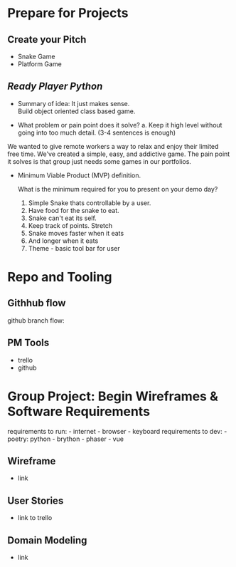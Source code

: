 # Prepare for Projects

## Create your Pitch

- Snake Game
- Platform Game

## *Ready Player Python*

- Summary of idea:
It just makes sense.  
Build object oriented class based game.  

- What problem or pain point does it solve? a. Keep it high level without going into too much detail. (3-4 sentences is enough)  

We wanted to give remote workers a way to relax and enjoy their limited free time. We've created a simple, easy, and addictive game. The pain point it solves is that group just needs some games in our portfolios.

- Minimum Viable Product (MVP) definition.

    What is the minimum required for you to present on your demo day?
    1. Simple Snake thats controllable by a user.
    2. Have food for the snake to eat.
    3. Snake can't eat its self.
    4. Keep track of points.
    Stretch
    5. Snake moves faster when it eats
    6. And longer when it eats
    7. Theme - basic tool bar for user

# Repo and Tooling

## Githhub flow
github branch flow:

## PM Tools
- trello
- github

# Group Project: Begin Wireframes & Software Requirements
requirements to run:
    - internet
    - browser
    - keyboard
requirements to dev:
    - poetry: python
    - brython
    - phaser
    - vue

## Wireframe
- link

## User Stories

- link to trello

## Domain Modeling
- link